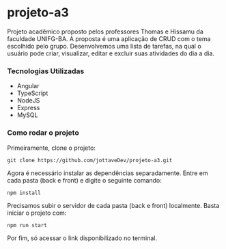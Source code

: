 # projeto-a3

Projeto acadêmico proposto pelos professores Thomas e Hissamu da faculdade UNIFG-BA.
A proposta é uma aplicação de CRUD com o tema escolhido pelo grupo.
Desenvolvemos uma lista de tarefas, na qual o usuário pode criar, visualizar, editar e excluir suas atividades do dia a dia.

### Tecnologias Utilizadas

* Angular
* TypeScript
* NodeJS
* Express
* MySQL

### Como rodar o projeto

Primeiramente, clone o projeto:

```
git clone https://github.com/jottaveDev/projeto-a3.git
```

Agora é necessário instalar as dependências separadamente.
Entre em cada pasta (back e front) e digite o seguinte comando:

```
npm install
```

Precisamos subir o servidor de cada pasta (back e front) localmente.
Basta iniciar o projeto com:

```
npm run start
```

Por fim, só acessar o link disponibilizado no terminal.
